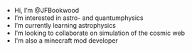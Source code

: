 -  Hi, I’m @JFBookwood
-  I’m interested in astro- and quantumphysics
-  I’m currently learning astrophysics
-  I’m looking to collaborate on simulation of the cosmic web
-  I'm also a minecraft mod developer

<!---
JFBookwood/JFBookwood is a ✨ special ✨ repository because its `README.md` (this file) appears on your GitHub profile.
You can click the Preview link to take a look at your changes.
--->
